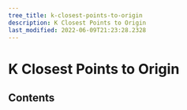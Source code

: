 ```yaml
---
tree_title: k-closest-points-to-origin
description: K Closest Points to Origin
last_modified: 2022-06-09T21:23:28.2328
---
```


# K Closest Points to Origin

## Contents
